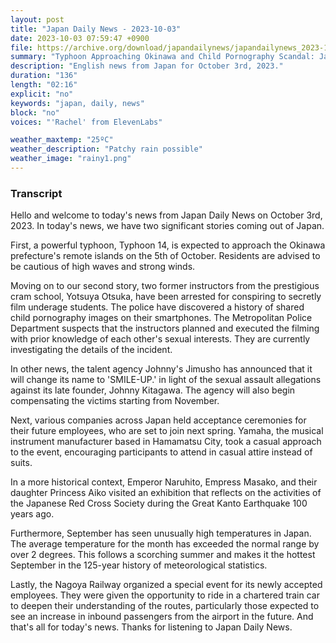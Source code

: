 ```yaml
---
layout: post
title: "Japan Daily News - 2023-10-03"
date: 2023-10-03 07:59:47 +0900
file: https://archive.org/download/japandailynews/japandailynews_2023-10-03.mp3
summary: "Typhoon Approaching Okinawa and Child Pornography Scandal: Japan Daily News Headlines, & more…"
description: "English news from Japan for October 3rd, 2023."
duration: "136"
length: "02:16"
explicit: "no"
keywords: "japan, daily, news"
block: "no"
voices: "'Rachel' from ElevenLabs"

weather_maxtemp: "25ºC"
weather_description: "Patchy rain possible"
weather_image: "rainy1.png"
---
```


### Transcript

Hello and welcome to today's news from Japan Daily News on October 3rd, 2023. In today's news, we have two significant stories coming out of Japan.

First, a powerful typhoon, Typhoon 14, is expected to approach the Okinawa prefecture's remote islands on the 5th of October. Residents are advised to be cautious of high waves and strong winds.

Moving on to our second story, two former instructors from the prestigious cram school, Yotsuya Otsuka, have been arrested for conspiring to secretly film underage students. The police have discovered a history of shared child pornography images on their smartphones. The Metropolitan Police Department suspects that the instructors planned and executed the filming with prior knowledge of each other's sexual interests. They are currently investigating the details of the incident.

In other news, the talent agency Johnny's Jimusho has announced that it will change its name to 'SMILE-UP.' in light of the sexual assault allegations against its late founder, Johnny Kitagawa. The agency will also begin compensating the victims starting from November.

Next, various companies across Japan held acceptance ceremonies for their future employees, who are set to join next spring. Yamaha, the musical instrument manufacturer based in Hamamatsu City, took a casual approach to the event, encouraging participants to attend in casual attire instead of suits.

In a more historical context, Emperor Naruhito, Empress Masako, and their daughter Princess Aiko visited an exhibition that reflects on the activities of the Japanese Red Cross Society during the Great Kanto Earthquake 100 years ago.

Furthermore, September has seen unusually high temperatures in Japan. The average temperature for the month has exceeded the normal range by over 2 degrees. This follows a scorching summer and makes it the hottest September in the 125-year history of meteorological statistics.

Lastly, the Nagoya Railway organized a special event for its newly accepted employees. They were given the opportunity to ride in a chartered train car to deepen their understanding of the routes, particularly those expected to see an increase in inbound passengers from the airport in the future.   And that's all for today's news. Thanks for listening to Japan Daily News.
